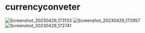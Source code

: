 # currencyconveter
![Screenshot_20230429_173133](https://user-images.githubusercontent.com/121868302/235308240-7788ac2e-fdfd-429f-974e-e80df0185be8.png)
![Screenshot_20230429_172957](https://user-images.githubusercontent.com/121868302/235308251-26a36fd3-5c22-414d-8ef3-697a8988d2d5.png)
![Screenshot_20230429_172741](https://user-images.githubusercontent.com/121868302/235308264-e03e604c-4de4-4577-9a1d-79b8242d49da.png)
